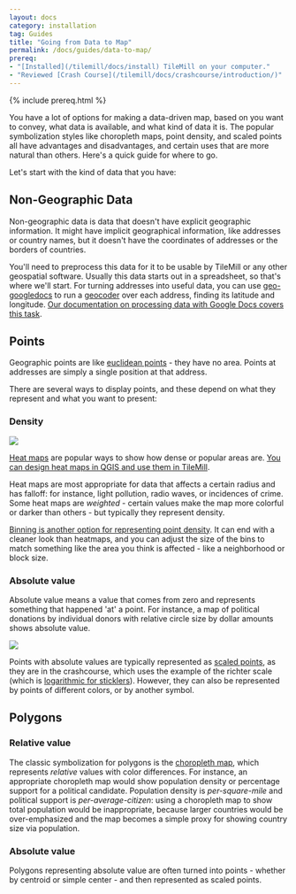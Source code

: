 ```yaml
---
layout: docs
category: installation
tag: Guides
title: "Going from Data to Map"
permalink: /docs/guides/data-to-map/
prereq:
- "[Installed](/tilemill/docs/install) TileMill on your computer."
- "Reviewed [Crash Course](/tilemill/docs/crashcourse/introduction/)"
---
```

{% include prereq.html %}

You have a lot of options for making a data-driven map, based on you want
to convey, what data is available, and what kind of data it is. The popular
symbolization styles like choropleth maps, point density, and scaled points
all have advantages and disadvantages, and certain uses that are more
natural than others. Here's a quick guide for where to go.

Let's start with the kind of data that you have:

## Non-Geographic Data

Non-geographic data is data that doesn't have explicit geographic information.
It might have implicit geographical information, like addresses or country
names, but it doesn't have the coordinates of addresses or the borders
of countries.

You'll need to preprocess this data for it to be usable by TileMill or any
other geospatial software. Usually this data starts out in a spreadsheet,
so that's where we'll start. For turning addresses into useful data, you can use
[geo-googledocs](http://mapbox.com/blog/mapping-google-doc-spreadsheet/) to
run a [geocoder](http://en.wikipedia.org/wiki/Geocoder) over each address,
finding its latitude and longitude. [Our documentation on processing data with
Google Docs covers this task](http://mapbox.com/tilemill/docs/guides/google-docs/).

## Points

Geographic points are like [euclidean points](http://ds.io/IJnRdl) -
they have no area. Points at addresses are simply a single position
at that address.

There are several ways to display points, and these depend on
what they represent and what you want to present:

### Density

![](http://farm6.staticflickr.com/5040/7173396034_7f38edb250_z.jpg)

[Heat maps](http://en.wikipedia.org/wiki/Heat_map) are popular ways to
show how dense or popular areas are. [You can design heat maps in QGIS
and use them in TileMill](http://mapbox.com/tilemill/docs/guides/designing-heat-maps/).

Heat maps are most appropriate for data that affects a certain radius
and has falloff: for instance, light pollution, radio waves, or
incidences of crime. Some heat maps are _weighted_ - certain values
make the map more colorful or darker than others - but typically they
represent density.

[Binning is another option for representing point density](http://indiemaps.com/blog/2011/10/hexbins/).
It can end with a cleaner look than heatmaps, and you can adjust
the size of the bins to match something like the area you think
is affected - like a neighborhood or block size.

### Absolute value

Absolute value means a value that comes from zero and represents something
that happened 'at' a point. For instance, a map of political donations by
individual donors with relative circle size by dollar amounts shows absolute value.

![](http://mapbox.com/tilemill/assets/pages/conditional-style-1.png)

Points with absolute values are typically represented as [scaled points](http://mapbox.com/tilemill/docs/crashcourse/styling/),
as they are in the crashcourse, which uses the example of the richter scale
(which is [logarithmic for sticklers](http://en.wikipedia.org/wiki/Richter_magnitude_scale)).
However, they can also be represented by points of different colors, or by
another symbol.

## Polygons

### Relative value

The classic symbolization for polygons is the [choropleth map](http://en.wikipedia.org/wiki/Choropleth_map),
which represents *relative* values with color differences.
For instance, an appropriate choropleth map would show
population density or percentage support for a political candidate.
Population density is _per-square-mile_ and political support
is _per-average-citizen_: using a choropleth map to show
total population would be inappropriate, because larger countries
would be over-emphasized and the map becomes a simple proxy for
showing country size via population.

### Absolute value

Polygons representing absolute value are often turned into points -
whether by centroid or simple center - and then represented as scaled
points.
